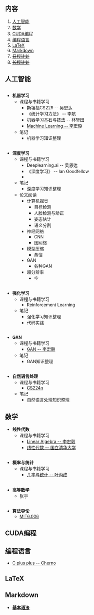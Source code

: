 ## 内容
  1. [人工智能](#人工智能)
  2. [数学](#数学)
  3. [CUDA编程](#CUDA编程)
  4. [编程语言](#编程语言)
  5. [LaTeX](#LaTeX)
  6. [Markdown](#Markdown)
  7. [~~日程计划~~](https://github.com/Sierkinhane/AboutSierkinhane/blob/master/Schedule/Daily%20Works.md)
  8. [~~长程计划~~](https://github.com/Sierkinhane/AboutSierkinhane/blob/master/Schedule/Plan.md)

## 人工智能  
  ##
-  **机器学习**  
   - 课程与书籍学习  
     - 斯坦福CS229 -- 吴恩达  
     - 《统计学习方法》 -- 李航  
     - 机器学习基石与技法 -- 林轩田  
     - [Machine Learning -- 李宏毅](https://www.youtube.com/channel/UC2ggjtuuWvxrHHHiaDH1dlQ)  
   - 笔记  
     - 机器学习知识整理
  ##
- **深度学习**  
  - 课程与书籍学习  
    - Deeplearning.ai -- 吴恩达  
    - 《深度学习》 -- Ian Goodfellow  
    - 
  - 笔记  
    - 深度学习知识整理
  - 论文阅读
    - 计算机视觉
      - 目标检测
      - 人脸检测与矫正
      - 姿态估计
      - 语义分割
    - 神经网络
      - CNN
      - 图网络
    - 模型压缩
      - 蒸馏
    - GAN
      - 各种GAN
    - 超分辨率
      - 空
  ##  
- **强化学习**  
  - 课程与书籍学习  
    - Reinforcement Learning  
  - 笔记  
    - 强化学习知识整理
    - 代码实践 
  ##  
- **GAN**  
  - 课程与书籍学习  
    - [GAN -- 李宏毅](https://www.youtube.com/watch?v=DQNNMiAP5lw&list=PLJV_el3uVTsMq6JEFPW35BCiOQTsoqwNw)  
  - 笔记  
    - GAN知识整理
  ##  
- **自然语言处理**  
  - 课程与书籍学习  
    - [CS224n](https://www.bilibili.com/video/av41393758?from=search&seid=5267357694303328164)
  - 笔记  
    - 自然语言处理知识整理

## 数学  
- **线性代数**  
  - 课程与书籍学习  
    - [Linear Algebra -- 李宏毅](https://www.youtube.com/watch?v=uUrt8xgdMbs&list=PLJV_el3uVTsNmr39gwbyV-0KjULUsN7fW)  
    - [线性代数 -- 国立清华大学](http://ocw.nthu.edu.tw/ocw/index.php?page=course&cid=89&)
  ##
- **概率与统计**  
  - 课程与书籍学习
    - [几率与统计 -- 叶丙成](https://www.youtube.com/watch?v=GwSEguqJj6U)  
  ##
- **高等数学**  
  - 张宇  
  ##
- **算法导论**
  - [MIT6.006](https://www.bilibili.com/video/av11928034/?spm_id_from=333.788.videocard.2)
      
## CUDA编程
## 编程语言
  - [C plus plus -- Cherno](https://www.youtube.com/watch?v=18c3MTX0PK0&list=PLlrATfBNZ98dudnM48yfGUldqGD0S4FFb)
## LaTeX
## Markdown
  - **[基本语法](https://github.com/Sierkinhane/AboutSierkinhane/blob/master/Markdown/Markdown.md)**
